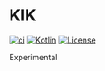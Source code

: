 # KIK

[![ci](https://github.com/erwin-kok/kik/actions/workflows/ci.yaml/badge.svg)](https://github.com/erwin-kok/kik/actions/workflows/ci.yaml)
[![Kotlin](https://img.shields.io/badge/kotlin-2.1.0-blue.svg?logo=kotlin)](http://kotlinlang.org)
[![License](https://img.shields.io/github/license/erwin-kok/kik.svg)](https://github.com/erwin-kok/kik/blob/master/LICENSE)

Experimental

